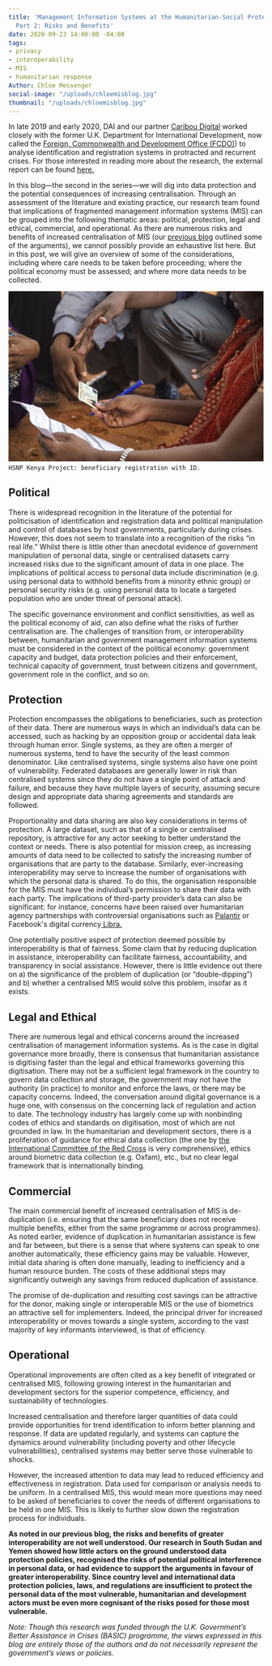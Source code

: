 ```yaml
---
title: 'Management Information Systems at the Humanitarian-Social Protection Nexus,
  Part 2: Risks and Benefits'
date: 2020-09-23 14:00:00 -04:00
tags:
- privacy
- interoperability
- MIS
- humanitarian response
Author: Chloe Messenger
social-image: "/uploads/chloemisblog.jpg"
thumbnail: "/uploads/chloemisblog.jpg"
---
```


In late 2019 and early 2020, DAI and our partner [Caribou Digital](https://www.cariboudigital.net/) worked closely with the former U.K. Department for International Development, now called the [Foreign, Commonwealth and Development Office (FCDO)](https://www.gov.uk/government/organisations/foreign-commonwealth-development-office)) to analyse identification and registration systems in protracted and recurrent crises. For those interested in reading more about the research, the external report can be found [here.](https://www.dai.com/uploads/bsic-MIS-2020.pdf)

In this blog—the second in the series—we will dig into data protection and the potential consequences of increasing centralisation. Through an assessment of the literature and existing practice, our research team found that implications of fragmented management information systems (MIS) can be grouped into the following thematic areas: political, protection, legal and ethical, commercial, and operational. As there are numerous risks and benefits of increased centralisation of MIS (our [previous blog](https://dai-global-digital.com/management-information-systems-at-the-humanitarian-social-protection-nexus-interoperability.html) outlined some of the arguments), we cannot possibly provide an exhaustive list here. But in this post, we will give an overview of some of the considerations, including where care needs to be taken before proceeding; where the political economy must be assessed; and where more data needs to be collected.

<!--more-->

![chloemisblog.jpg](/uploads/chloemisblog.jpg)`HSNP Kenya Project: beneficiary registration with ID.`

## Political

There is widespread recognition in the literature of the potential for politicisation of identification and registration data and political manipulation and control of databases by host governments, particularly during crises. However, this does not seem to translate into a recognition of the risks “in real life.” Whilst there is little other than anecdotal evidence of government manipulation of personal data, single or centralised datasets carry increased risks due to the significant amount of data in one place. The implications of political access to personal data include discrimination (e.g. using personal data to withhold benefits from a minority ethnic group) or personal security risks (e.g. using personal data to locate a targeted population who are under threat of personal attack).

The specific governance environment and conflict sensitivities, as well as the political economy of aid, can also define what the risks of further centralisation are. The challenges of transition from, or interoperability between, humanitarian and government management information systems must be considered in the context of the political economy: government capacity and budget, data protection policies and their enforcement, technical capacity of government, trust between citizens and government, government role in the conflict, and so on.

## Protection

Protection encompasses the obligations to beneficiaries, such as protection of their data. There are numerous ways in which an individual’s data can be accessed, such as hacking by an opposition group or accidental data leak through human error. Single systems, as they are often a merger of numerous systems, tend to have the security of the least common denominator. Like centralised systems, single systems also have one point of vulnerability. Federated databases are generally lower in risk than centralised systems since they do not have a single point of attack and failure, and because they have multiple layers of security, assuming secure design and appropriate data sharing agreements and standards are followed.

Proportionality and data sharing are also key considerations in terms of protection. A large dataset, such as that of a single or centralised repository, is attractive for any actor seeking to better understand the context or needs. There is also potential for mission creep, as increasing amounts of data need to be collected to satisfy the increasing number of organisations that are party to the database. Similarly, ever-increasing interoperability may serve to increase the number of organisations with which the personal data is shared. To do this, the organisation responsible for the MIS must have the individual’s permission to share their data with each party. The implications of third-party provider’s data can also be significant: for instance, concerns have been raised over humanitarian agency partnerships with controversial organisations such as [Palantir](https://privacyinternational.org/news-analysis/2712/one-uns-largest-aid-programmes-just-signed-deal-cia-backed-data-monolith) or Facebook's digital currency[ Libra.](https://www.npr.org/sections/goatsandsoda/2019/07/19/743157256/what-facebook-and-mercy-corps-can-gain-and-lose-from-a-digital-currency-partners)

One potentially positive aspect of protection deemed possible by interoperability is that of fairness. Some claim that by reducing duplication in assistance, interoperability can facilitate fairness, accountability, and transparency in social assistance. However, there is little evidence out there on a) the significance of the problem of duplication (or “double-dipping”) and b) whether a centralised MIS would solve this problem, insofar as it exists.

## Legal and Ethical

There are numerous legal and ethical concerns around the increased centralisation of management information systems. As is the case in digital governance more broadly, there is consensus that humanitarian assistance is digitising faster than the legal and ethical frameworks governing this digitisation. There may not be a sufficient legal framework in the country to govern data collection and storage, the government may not have the authority (in practice) to monitor and enforce the laws, or there may be capacity concerns. Indeed, the conversation around digital governance is a huge one, with consensus on the concerning lack of regulation and action to date. The technology industry has largely come up with nonbinding codes of ethics and standards on digitisation, most of which are not grounded in law. In the humanitarian and development sectors, there is a proliferation of guidance for ethical data collection (the one by [the International Committee of the Red Cross](https://www.icrc.org/en/data-protection-humanitarian-action-handbook) is very comprehensive), ethics around biometric data collection (e.g. Oxfam), etc., but no clear legal framework that is internationally binding.

## Commercial

The main commercial benefit of increased centralisation of MIS is de-duplication (i.e. ensuring that the same beneficiary does not receive multiple benefits, either from the same programme or across programmes). As noted earlier, evidence of duplication in humanitarian assistance is few and far between, but there is a sense that where systems can speak to one another automatically, these efficiency gains may be valuable. However, initial data sharing is often done manually, leading to inefficiency and a human resource burden. The costs of these additional steps may significantly outweigh any savings from reduced duplication of assistance.

The promise of de-duplication and resulting cost savings can be attractive for the donor, making single or interoperable MIS or the use of biometrics an attractive sell for implementers. Indeed, the principal driver for increased interoperability or moves towards a single system, according to the vast majority of key informants interviewed, is that of efficiency.

## Operational

Operational improvements are often cited as a key benefit of integrated or centralised MIS, following growing interest in the humanitarian and development sectors for the superior competence, efficiency, and sustainability of technologies.

Increased centralisation and therefore larger quantities of data could provide opportunities for trend identification to inform better planning and response. If data are updated regularly, and systems can capture the dynamics around vulnerability (including poverty and other lifecycle vulnerabilities), centralised systems may better serve those vulnerable to shocks.

However, the increased attention to data may lead to reduced efficiency and effectiveness in registration. Data used for comparison or analysis needs to be uniform. In a centralised MIS, this would mean more questions may need to be asked of beneficiaries to cover the needs of different organisations to be held in one MIS. This is likely to further slow down the registration process for individuals.

**As noted in our previous blog, the risks and benefits of greater interoperability are not well understood. Our research in South Sudan and Yemen showed how little actors on the ground understood data protection policies, recognised the risks of potential political interference in personal data, or had evidence to support the arguments in favour of greater interoperability. Since country level and international data protection policies, laws, and regulations are insufficient to protect the personal data of the most vulnerable, humanitarian and development actors must be even more cognisant of the risks posed for those most vulnerable.**

*Note: Though this research was funded through the U.K. Government’s Better Assistance in Crises (BASIC) programme, the views expressed in this blog are entirely those of the authors and do not necessarily represent the government’s views or policies.*